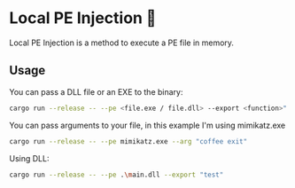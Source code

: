 # Local PE Injection 🦀

Local PE Injection is a method to execute a PE file in memory.

## Usage

You can pass a DLL file or an EXE to the binary:
```sh
cargo run --release -- --pe <file.exe / file.dll> --export <function>"
```

You can pass arguments to your file, in this example I'm using mimikatz.exe
```sh
cargo run --release -- --pe mimikatz.exe --arg "coffee exit"
```
Using DLL:
```sh
cargo run --release -- --pe .\main.dll --export "test"
```
